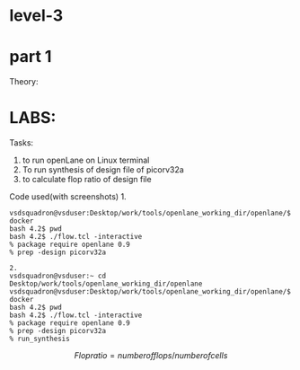 # level-3
# part 1
Theory:
# LABS:
Tasks:
1. to run openLane on Linux terminal
2. To run synthesis of design file of picorv32a
3. to calculate flop ratio of design file

Code used(with screenshots)
1.
```vsdsquadron@vsduser:~ cd Desktop/work/tools/openlane_working_dir/openlane
vsdsquadron@vsduser:Desktop/work/tools/openlane_working_dir/openlane/$ docker
bash 4.2$ pwd
bash 4.2$ ./flow.tcl -interactive
% package require openlane 0.9
% prep -design picorv32a

2.
vsdsquadron@vsduser:~ cd Desktop/work/tools/openlane_working_dir/openlane
vsdsquadron@vsduser:Desktop/work/tools/openlane_working_dir/openlane/$ docker
bash 4.2$ pwd
bash 4.2$ ./flow.tcl -interactive
% package require openlane 0.9
% prep -design picorv32a
% run_synthesis
```
$$
Flop  ratio = number  of  flops / number  of  cells
$$

#
